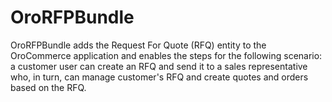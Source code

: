 # OroRFPBundle

OroRFPBundle adds the Request For Quote (RFQ) entity to the OroCommerce application and enables the steps for the following scenario: a customer user can create an RFQ and send it to a sales representative who, in turn, can manage customer's RFQ and create quotes and orders based on the RFQ.
